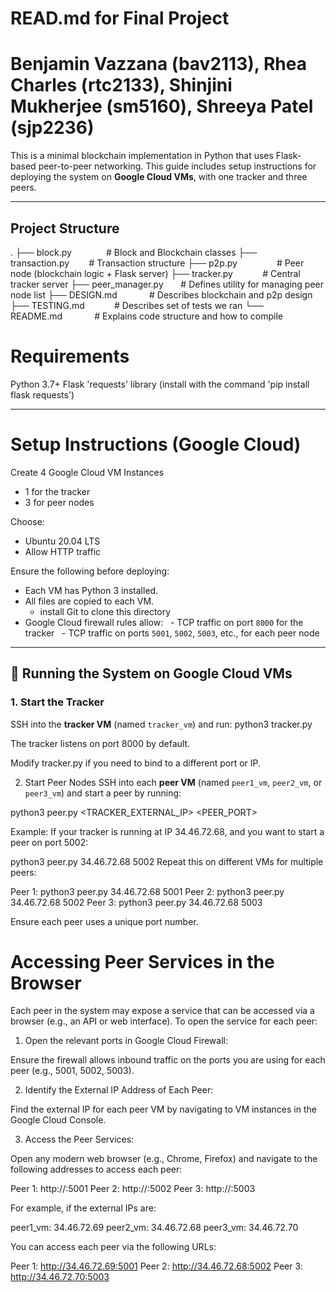 # READ.md for Final Project

# Benjamin Vazzana (bav2113), Rhea Charles (rtc2133), Shinjini Mukherjee (sm5160), Shreeya Patel (sjp2236)

This is a minimal blockchain implementation in Python that uses Flask-based peer-to-peer networking. This guide includes setup instructions for deploying the system on **Google Cloud VMs**, with one tracker and three peers.

---

## Project Structure
.
├── block.py              # Block and Blockchain classes
├── transaction.py        # Transaction structure
├── p2p.py                # Peer node (blockchain logic + Flask server)
├── tracker.py            # Central tracker server
├── peer_manager.py       # Defines utility for managing peer node list
├── DESIGN.md             # Describes blockchain and p2p design
├── TESTING.md            # Describes set of tests we ran 
└── README.md             # Explains code structure and how to compile

# Requirements
Python 3.7+
Flask
'requests' library (install with the command 'pip install flask requests')

---

# Setup Instructions (Google Cloud)
Create 4 Google Cloud VM Instances
- 1 for the tracker
- 3 for peer nodes

Choose:
- Ubuntu 20.04 LTS
- Allow HTTP traffic

Ensure the following before deploying:
- Each VM has Python 3 installed.
- All files are copied to each VM.
  - install Git to clone this directory
- Google Cloud firewall rules allow:
  - TCP traffic on port `8000` for the tracker
  - TCP traffic on ports `5001`, `5002`, `5003`, etc., for each peer node

---

## 🚀 Running the System on Google Cloud VMs

### 1. Start the Tracker

SSH into the **tracker VM** (named `tracker_vm`) and run:
python3 tracker.py

The tracker listens on port 8000 by default.

Modify tracker.py if you need to bind to a different port or IP.

2. Start Peer Nodes
SSH into each **peer VM** (named `peer1_vm`, `peer2_vm`, or `peer3_vm`) and start a peer by running:

python3 peer.py <TRACKER_EXTERNAL_IP> <PEER_PORT>

Example:
If your tracker is running at IP 34.46.72.68, and you want to start a peer on port 5002:

python3 peer.py 34.46.72.68 5002
Repeat this on different VMs for multiple peers:

Peer 1: python3 peer.py 34.46.72.68 5001
Peer 2: python3 peer.py 34.46.72.68 5002
Peer 3: python3 peer.py 34.46.72.68 5003

Ensure each peer uses a unique port number.

# Accessing Peer Services in the Browser
Each peer in the system may expose a service that can be accessed via a browser (e.g., an API or web interface). To open the service for each peer:

1. Open the relevant ports in Google Cloud Firewall:

Ensure the firewall allows inbound traffic on the ports you are using for each peer (e.g., 5001, 5002, 5003).

2. Identify the External IP Address of Each Peer:

Find the external IP for each peer VM by navigating to VM instances in the Google Cloud Console.

3. Access the Peer Services:

Open any modern web browser (e.g., Chrome, Firefox) and navigate to the following addresses to access each peer:

Peer 1: http://<peer1-external-ip>:5001
Peer 2: http://<peer2-external-ip>:5002
Peer 3: http://<peer3-external-ip>:5003

For example, if the external IPs are:

peer1_vm: 34.46.72.69
peer2_vm: 34.46.72.68
peer3_vm: 34.46.72.70

You can access each peer via the following URLs:

Peer 1: http://34.46.72.69:5001
Peer 2: http://34.46.72.68:5002
Peer 3: http://34.46.72.70:5003
